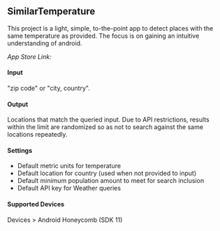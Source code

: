 ## SimilarTemperature

This project is a light, simple, to-the-point app to detect places with the same temperature as provided. The focus is on gaining an intuitive understanding of android.

*App Store Link:* 

#### Input
"zip code" or "city, country".

#### Output
Locations that match the queried input. Due to API restrictions, results within the limit are randomized so as not to search against the same locations repeatedly.

#### Settings
- Default metric units for temperature
- Default location for country (used when not provided to input)
- Default minimum population amount to meet for search inclusion
- Default API key for Weather queries

#### Supported Devices
Devices > Android Honeycomb (SDK 11)

